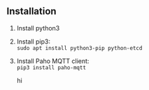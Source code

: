 ## Installation
1. Install python3
1. Install pip3:  
    `sudo apt install python3-pip python-etcd`
1. Install Paho MQTT client:  
    `pip3 install paho-mqtt`   

    hi
